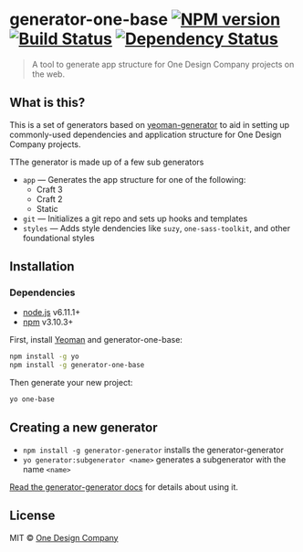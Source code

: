 # generator-one-base [![NPM version][npm-image]][npm-url] [![Build Status][travis-image]][travis-url] [![Dependency Status][daviddm-image]][daviddm-url]
> A tool to generate app structure for One Design Company projects on the web.

## What is this?

This is a set of generators based on [yeoman-generator][yeoman-url] to aid in setting up commonly-used dependencies and application structure for One Design Company projects.

TThe generator is made up of a few sub generators
  - `app` — Generates the app structure for one of the following:
    - Craft 3
    - Craft 2
    - Static
  - `git` — Initializes a git repo and sets up hooks and templates
  - `styles` — Adds style dendencies like `suzy`, `one-sass-toolkit`, and other foundational styles

## Installation

### Dependencies
- [node.js][node-url] v6.11.1+
- [npm][npm-url] v3.10.3+

First, install [Yeoman][yeoman-url] and generator-one-base:

```bash
npm install -g yo
npm install -g generator-one-base
```

Then generate your new project:

```bash
yo one-base
```

## Creating a new generator

* `npm install -g generator-generator` installs the generator-generator
* `yo generator:subgenerator <name>` generates a subgenerator with the name `<name>`

[Read the generator-generator docs][yeoman-generator-docs] for details about using it.

## License

MIT © [One Design Company](https://onedesigncompany.com)


[npm-image]: https://badge.fury.io/js/generator-one-base.svg
[npm-url]: https://npmjs.org/package/generator-one-base
[travis-image]: https://travis-ci.org/onedesign/generator-one-base.svg?branch=master
[travis-url]: https://travis-ci.org/onedesign/generator-one-base
[daviddm-image]: https://david-dm.org/onedesign/generator-one-base.svg?theme=shields.io
[daviddm-url]: https://david-dm.org/onedesign/generator-one-base
[yeoman-url]: http://yeoman.io/authoring
[npm-url]: https://www.npmjs.com/
[node-url]: https://nodejs.org/
[yeoman-generator-docs]: https://github.com/yeoman/generator-generator
